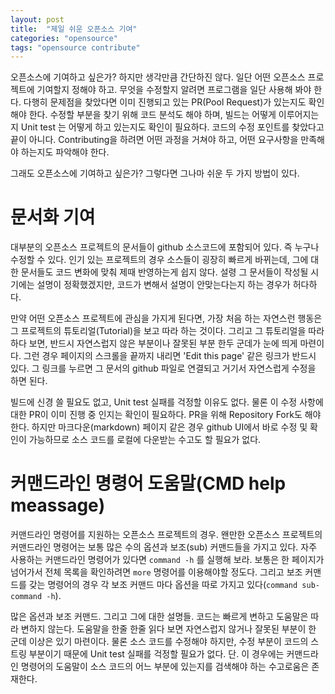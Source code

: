 ```yaml
---
layout: post
title:  "제일 쉬운 오픈소스 기여"
categories: "opensource"
tags: "opensource contribute"
---
```

오픈소스에 기여하고 싶은가? 하지만 생각만큼 간단하진 않다. 일단 어떤 오픈소스 프로젝트에 기여할지 정해야 하고. 무엇을 수정할지 알려면 프로그램을 일단 사용해 봐야 한다. 다행히 문제점을 찾았다면 이미 진행되고 있는 PR(Pool Request)가 있는지도 확인해야 한다. 수정할 부분을 찾기 위해 코드 분석도 해야 하며, 빌드는 어떻게 이루어지는지 Unit test 는 어떻게 하고 있는지도 확인이 필요하다. 코드의 수정 포인트를 찾았다고 끝이 아니다. Contributing을 하려면 어떤 과정을 거쳐야 하고, 어떤 요구사항을 만족해야 하는지도 파악해야 한다.

그래도 오픈소스에 기여하고 싶은가? 그렇다면 그나마 쉬운 두 가지 방법이 있다.

# 문서화 기여
대부분의 오픈소스 프로젝트의 문서들이 github 소스코드에 포함되어 있다. 즉 누구나 수정할 수 있다. 인기 있는 프로젝트의 경우 소스들이 굉장히 빠르게 바뀌는데, 그에 대한 문서들도 코드 변화에 맞춰 제때 반영하는게 쉽지 않다. 설령 그 문서들이 작성될 시기에는 설명이 정확했겠지만, 코드가 변해서 설명이 안맞는다는지 하는 경우가 허다하다.

만약 어떤 오픈소스 프로젝트에 관심을 가지게 된다면, 가장 처음 하는 자연스런 행동은 그 프로젝트의 튜토리얼(Tutorial)을 보고 따라 하는 것이다. 그리고 그 튜토리얼을 따라 하다 보면, 반드시 자연스럽지 않은 부분이나 잘못된 부분 한두 군데가 눈에 띄게 마련이다. 그런 경우 페이지의 스크롤을 끝까지 내리면 'Edit this page' 같은 링크가 반드시 있다. 그 링크를 누르면 그 문서의 github 파일로 연결되고 거기서 자연스럽게 수정을 하면 된다.

빌드에 신경 쓸 필요도 없고, Unit test 실패를 걱정할 이유도 없다. 물론 이 수정 사항에 대한 PR이 이미 진행 중 인지는 확인이 필요하다. PR을 위해 Repository Fork도 해야한다. 하지만 마크다운(markdown) 페이지 같은 경우 github UI에서 바로 수정 및 확인이 가능하므로 소스 코드를 로컬에 다운받는 수고도 할 필요가 없다.

# 커맨드라인 명령어 도움말(CMD help meassage)

커맨드라인 명령어를 지원하는 오픈소스 프로젝트의 경우. 왠만한 오픈소스 프로젝트의 커맨드라인 명령어는 보통 많은 수의 옵션과 보조(sub) 커맨드들을 가지고 있다. 자주 사용하는 커맨드라인 명령어가 있다면 `command -h` 를 실행해 보라. 보통은 한 페이지가 넘어가서 전체 목록을 확인하려면 `more` 명령어를 이용해야할 정도다. 그리고 보조 커맨드를 갖는 명령어의 경우 각 보조 커맨드 마다 옵션을 따로 가지고 있다(`command sub-command -h`).

많은 옵션과 보조 커맨드. 그리고 그에 대한 설명들. 코드는 빠르게 변하고 도움말은 따라 변하지 않는다. 도움말을 한줄 한줄 읽다 보면 자연스럽지 않거나 잘못된 부분이 한 군데 이상은 있기 마련이다. 물론 소스 코드를 수정해야 하지만, 수정 부분이 코드의 스트링 부분이기 때문에 Unit test 실패를 걱정할 필요가 없다. 단. 이 경우에는 커맨드라인 명령어의 도움말이 소스 코드의 어느 부분에 있는지를 검색해야 하는 수고로움은 존재한다.
